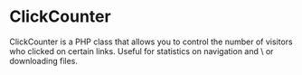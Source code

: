 # ClickCounter
ClickCounter is a PHP class that allows you to control the number of visitors who clicked on certain links. Useful for statistics on navigation and \ or downloading files.
